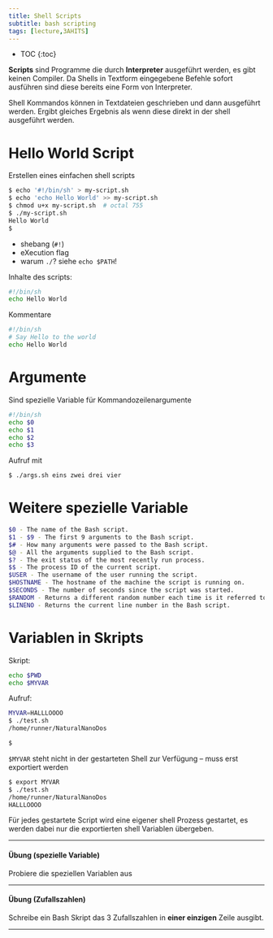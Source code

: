 ```yaml
---
title: Shell Scripts
subtitle: bash scripting
tags: [lecture,3AHITS]
---
```


* TOC
{:toc}

**Scripts** sind Programme die durch **Interpreter** ausgeführt werden, es gibt keinen Compiler. Da Shells in Textform eingegebene Befehle sofort ausführen sind diese bereits eine Form von Interpreter.

Shell Kommandos können in Textdateien geschrieben und dann ausgeführt werden. Ergibt gleiches Ergebnis als wenn diese direkt in der shell ausgeführt werden.



# Hello World Script


Erstellen eines einfachen shell scripts

```bash
$ echo '#!/bin/sh' > my-script.sh
$ echo 'echo Hello World' >> my-script.sh
$ chmod u+x my-script.sh  # octal 755
$ ./my-script.sh
Hello World
$ 
```


- shebang (`#!`)
- eXecution flag
- warum `./`? siehe `echo $PATH`!

Inhalte des scripts:

```bash
#!/bin/sh
echo Hello World
```

Kommentare

```bash
#!/bin/sh
# Say Hello to the world
echo Hello World
```



# Argumente

Sind spezielle Variable für Kommandozeilenargumente

```sh
#!/bin/sh
echo $0
echo $1
echo $2
echo $3
```

Aufruf mit

```sh
$ ./args.sh eins zwei drei vier
```



# Weitere spezielle Variable

```sh
$0 - The name of the Bash script.
$1 - $9 - The first 9 arguments to the Bash script.
$# - How many arguments were passed to the Bash script.
$@ - All the arguments supplied to the Bash script.
$? - The exit status of the most recently run process.
$$ - The process ID of the current script.
$USER - The username of the user running the script.
$HOSTNAME - The hostname of the machine the script is running on.
$SECONDS - The number of seconds since the script was started.
$RANDOM - Returns a different random number each time is it referred to.
$LINENO - Returns the current line number in the Bash script.
```



# Variablen in Skripts

Skript:

```sh
echo $PWD
echo $MYVAR
```

Aufruf:

```sh
MYVAR=HALLLOOOO
$ ./test.sh 
/home/runner/NaturalNanoDos

$
```

`$MYVAR` steht nicht in der gestarteten Shell zur Verfügung – muss erst exportiert werden

```sh
$ export MYVAR
$ ./test.sh
/home/runner/NaturalNanoDos
HALLLOOOO
```

Für jedes gestartete Script wird eine eigener shell Prozess gestartet, es werden dabei nur die exportierten shell Variablen übergeben.





---

#### Übung (spezielle Variable)

Probiere die speziellen Variablen aus

---

#### Übung (Zufallszahlen)

Schreibe ein Bash Skript das 3 Zufallszahlen in **einer einzigen** Zeile ausgibt.

---



